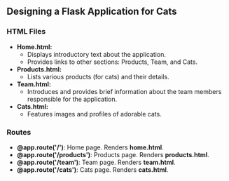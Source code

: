 ## Designing a Flask Application for Cats

### HTML Files

- **Home.html:**
   - Displays introductory text about the application.
   - Provides links to other sections: Products, Team, and Cats.
- **Products.html:**
   - Lists various products (for cats) and their details.
- **Team.html:**
   - Introduces and provides brief information about the team members responsible for the application.
- **Cats.html:**
   - Features images and profiles of adorable cats.

### Routes

- **@app.route('/')**: Home page. Renders **home.html**.
- **@app.route('/products')**: Products page. Renders **products.html**.
- **@app.route('/team')**: Team page. Renders **team.html**.
- **@app.route('/cats')**: Cats page. Renders **cats.html**.